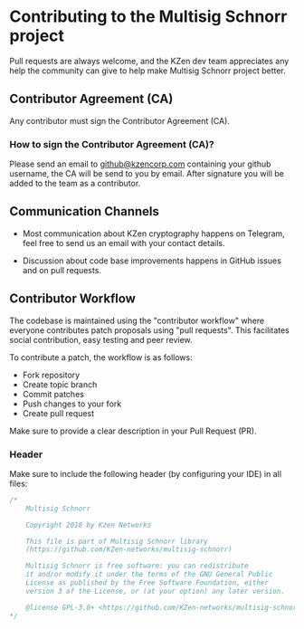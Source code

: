 Contributing to the Multisig Schnorr project
=====================================

Pull requests are always welcome, and the KZen dev team appreciates any help the community can
give to help make Multisig Schnorr project better.

Contributor Agreement (CA)
----------------

Any contributor must sign the Contributor Agreement (CA).

### How to sign the Contributor Agreement (CA)?

Please send an email to [github@kzencorp.com](mailto:github@kzencorp.com) containing your github username, the CA will be send to you by email.
After signature you will be added to the team as a contributor.

Communication Channels
----------------

* Most communication about KZen cryptography happens on Telegram, feel free to send us an email with your contact details.

* Discussion about code base improvements happens in GitHub issues and on pull requests.

Contributor Workflow
----------------

The codebase is maintained using the "contributor workflow" where everyone contributes patch proposals using "pull requests". This facilitates social contribution, easy testing and peer review.

To contribute a patch, the workflow is as follows:

* Fork repository
* Create topic branch
* Commit patches
* Push changes to your fork
* Create pull request

Make sure to provide a clear description in your Pull Request (PR).

### Header

Make sure to include the following header (by configuring your IDE) in all files:

```rust
/*
    Multisig Schnorr

    Copyright 2018 by Kzen Networks

    This file is part of Multisig Schnorr library
    (https://github.com/KZen-networks/multisig-schnorr)

    Multisig Schnorr is free software: you can redistribute
    it and/or modify it under the terms of the GNU General Public
    License as published by the Free Software Foundation, either
    version 3 of the License, or (at your option) any later version.

    @license GPL-3.0+ <https://github.com/KZen-networks/multisig-schnorr/blob/master/LICENSE>
*/
```